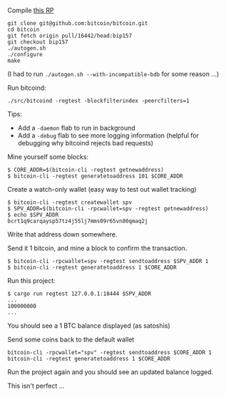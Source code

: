 Compile [this RP](https://github.com/bitcoin/bitcoin/pull/18876)

```
git clone git@github.com:bitcoin/bitcoin.git
cd bitcoin
git fetch origin pull/16442/head:bip157
git checkout bip157
./autogen.sh
./configure
make
```
(I had to run `./autogen.sh --with-incompatible-bdb` for some reason ...)

Run bitcoind:

```
./src/bitcoind -regtest -blockfilterindex -peercfilters=1
```

Tips:
- Add a `-daemon` flab to run in background
- Add a `-debug` flab to see more logging information (helpful for debugging why bitcoind rejects bad requests)

Mine yourself some blocks:
```
$ CORE_ADDR=$(bitcoin-cli -regtest getnewaddress)
$ bitcoin-cli -regtest generatetoaddress 101 $CORE_ADDR
```

Create a watch-only wallet (easy way to test out wallet tracking)

```
$ bitcoin-cli -regtest createwallet spv
$ SPV_ADDR=$(bitcoin-cli -rpcwallet=spv -regtest getnewaddress)
$ echo $SPV_ADDR
bcrt1q9carqaysp57tz4j55lj7mms09r65vn80qmaq2j
```

Write that address down somewhere.

Send it 1 bitcoin, and mine a block to confirm the transaction.

```
$ bitcoin-cli -rpcwallet=spv -regtest sendtoaddress $SPV_ADDR 1
$ bitcoin-cli -regtest generatetoaddress 1 $CORE_ADDR
```

Run this project:

```
$ cargo run regtest 127.0.0.1:18444 $SPV_ADDR
...
100000000
...
```

You should see a 1 BTC balance displayed (as satoshis)

Send some coins back to the default wallet

```
bitcoin-cli -rpcwallet="spv" -regtest sendtoaddress $CORE_ADDR 1
bitcoin-cli -regtest generatetoaddress 1 $CORE_ADDR
```

Run the project again and you should see an updated balance logged.

This isn't perfect ...
